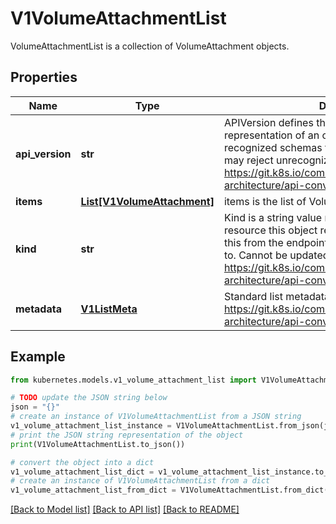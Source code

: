 # V1VolumeAttachmentList

VolumeAttachmentList is a collection of VolumeAttachment objects.

## Properties

Name | Type | Description | Notes
------------ | ------------- | ------------- | -------------
**api_version** | **str** | APIVersion defines the versioned schema of this representation of an object. Servers should convert recognized schemas to the latest internal value, and may reject unrecognized values. More info: https://git.k8s.io/community/contributors/devel/sig-architecture/api-conventions.md#resources | [optional] 
**items** | [**List[V1VolumeAttachment]**](V1VolumeAttachment.md) | items is the list of VolumeAttachments | 
**kind** | **str** | Kind is a string value representing the REST resource this object represents. Servers may infer this from the endpoint the client submits requests to. Cannot be updated. In CamelCase. More info: https://git.k8s.io/community/contributors/devel/sig-architecture/api-conventions.md#types-kinds | [optional] 
**metadata** | [**V1ListMeta**](V1ListMeta.md) | Standard list metadata More info: https://git.k8s.io/community/contributors/devel/sig-architecture/api-conventions.md#metadata | [optional] 

## Example

```python
from kubernetes.models.v1_volume_attachment_list import V1VolumeAttachmentList

# TODO update the JSON string below
json = "{}"
# create an instance of V1VolumeAttachmentList from a JSON string
v1_volume_attachment_list_instance = V1VolumeAttachmentList.from_json(json)
# print the JSON string representation of the object
print(V1VolumeAttachmentList.to_json())

# convert the object into a dict
v1_volume_attachment_list_dict = v1_volume_attachment_list_instance.to_dict()
# create an instance of V1VolumeAttachmentList from a dict
v1_volume_attachment_list_from_dict = V1VolumeAttachmentList.from_dict(v1_volume_attachment_list_dict)
```
[[Back to Model list]](../README.md#documentation-for-models) [[Back to API list]](../README.md#documentation-for-api-endpoints) [[Back to README]](../README.md)


